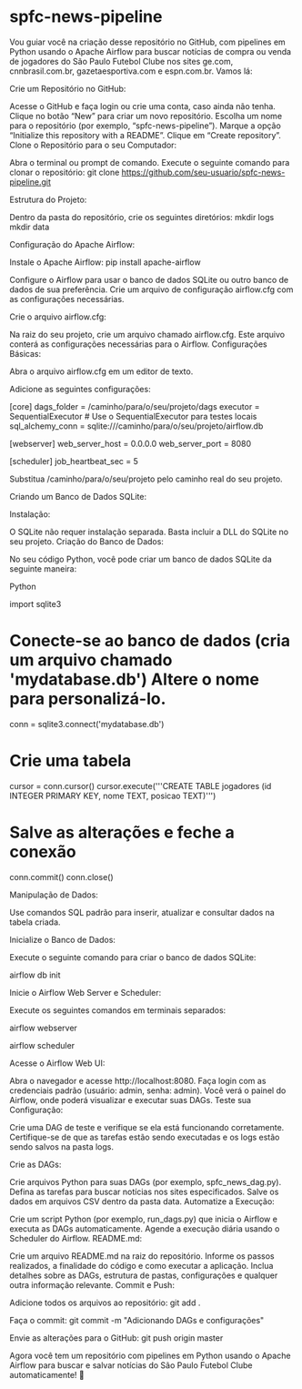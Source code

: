 # spfc-news-pipeline
Vou guiar você na criação desse repositório no GitHub, com pipelines em Python usando o Apache Airflow para buscar notícias de compra ou venda de jogadores do São Paulo Futebol Clube nos sites ge.com, cnnbrasil.com.br, gazetaesportiva.com e espn.com.br. Vamos lá:

Crie um Repositório no GitHub:

Acesse o GitHub e faça login ou crie uma conta, caso ainda não tenha.
Clique no botão “New” para criar um novo repositório.
Escolha um nome para o repositório (por exemplo, “spfc-news-pipeline”).
Marque a opção “Initialize this repository with a README”.
Clique em “Create repository”.
Clone o Repositório para o seu Computador:

Abra o terminal ou prompt de comando.
Execute o seguinte comando para clonar o repositório:
git clone https://github.com/seu-usuario/spfc-news-pipeline.git

Estrutura do Projeto:

Dentro da pasta do repositório, crie os seguintes diretórios:
mkdir logs
mkdir data

Configuração do Apache Airflow:

Instale o Apache Airflow:
pip install apache-airflow

Configure o Airflow para usar o banco de dados SQLite ou outro banco de dados de sua preferência.
Crie um arquivo de configuração airflow.cfg com as configurações necessárias.

Crie o arquivo airflow.cfg:

Na raiz do seu projeto, crie um arquivo chamado airflow.cfg.
Este arquivo conterá as configurações necessárias para o Airflow.
Configurações Básicas:

Abra o arquivo airflow.cfg em um editor de texto.

Adicione as seguintes configurações:

[core]
dags_folder = /caminho/para/o/seu/projeto/dags
executor = SequentialExecutor  # Use o SequentialExecutor para testes locais
sql_alchemy_conn = sqlite:///caminho/para/o/seu/projeto/airflow.db

[webserver]
web_server_host = 0.0.0.0
web_server_port = 8080

[scheduler]
job_heartbeat_sec = 5

Substitua /caminho/para/o/seu/projeto pelo caminho real do seu projeto.

Criando um Banco de Dados SQLite:

Instalação:

O SQLite não requer instalação separada. Basta incluir a DLL do SQLite no seu projeto.
Criação do Banco de Dados:

No seu código Python, você pode criar um banco de dados SQLite da seguinte maneira:

Python

import sqlite3

# Conecte-se ao banco de dados (cria um arquivo chamado 'mydatabase.db') Altere o nome para personalizá-lo.
conn = sqlite3.connect('mydatabase.db')

# Crie uma tabela
cursor = conn.cursor()
cursor.execute('''CREATE TABLE jogadores
                   (id INTEGER PRIMARY KEY,
                    nome TEXT,
                    posicao TEXT)''')

# Salve as alterações e feche a conexão
conn.commit()
conn.close()

Manipulação de Dados:

Use comandos SQL padrão para inserir, atualizar e consultar dados na tabela criada.

Inicialize o Banco de Dados:

Execute o seguinte comando para criar o banco de dados SQLite:

airflow db init

Inicie o Airflow Web Server e Scheduler:

Execute os seguintes comandos em terminais separados:

airflow webserver

airflow scheduler

Acesse o Airflow Web UI:

Abra o navegador e acesse http://localhost:8080.
Faça login com as credenciais padrão (usuário: admin, senha: admin).
Você verá o painel do Airflow, onde poderá visualizar e executar suas DAGs.
Teste sua Configuração:

Crie uma DAG de teste e verifique se ela está funcionando corretamente.
Certifique-se de que as tarefas estão sendo executadas e os logs estão sendo salvos na pasta logs.

Crie as DAGs:

Crie arquivos Python para suas DAGs (por exemplo, spfc_news_dag.py).
Defina as tarefas para buscar notícias nos sites especificados.
Salve os dados em arquivos CSV dentro da pasta data.
Automatize a Execução:

Crie um script Python (por exemplo, run_dags.py) que inicia o Airflow e executa as DAGs automaticamente.
Agende a execução diária usando o Scheduler do Airflow.
README.md:

Crie um arquivo README.md na raiz do repositório.
Informe os passos realizados, a finalidade do código e como executar a aplicação.
Inclua detalhes sobre as DAGs, estrutura de pastas, configurações e qualquer outra informação relevante.
Commit e Push:

Adicione todos os arquivos ao repositório:
git add .

Faça o commit:
git commit -m "Adicionando DAGs e configurações"

Envie as alterações para o GitHub:
git push origin master

Agora você tem um repositório com pipelines em Python usando o Apache Airflow para buscar e salvar notícias do São Paulo Futebol Clube automaticamente! 🚀
